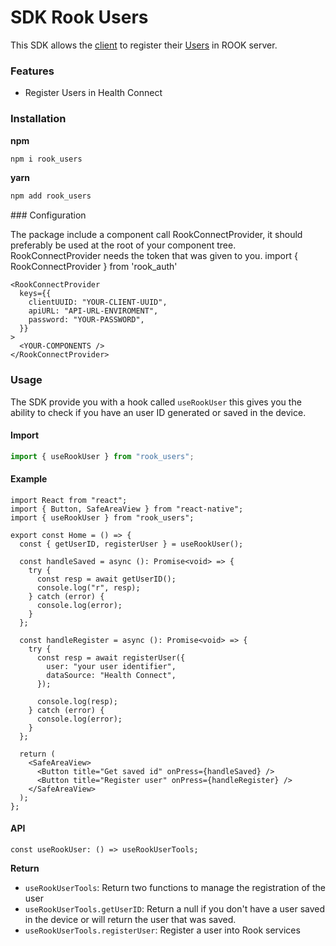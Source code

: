 # SDK Rook Users

This SDK allows the [client](https://docs.tryrook.io/docs/Definitions/#client) to register their [Users](https://docs.tryrook.io/docs/Definitions/#User) in ROOK server.

### Features

- Register Users in Health Connect

### Installation

**npm**

```bash
npm i rook_users
```

**yarn**

```bash
npm add rook_users
```

### Configuration

The package include a component call RookConnectProvider, it should preferably be used at the root of your component tree. RookConnectProvider needs the token that was given to you.
import { RookConnectProvider } from 'rook_auth'

```tsx
<RookConnectProvider
  keys={{
    clientUUID: "YOUR-CLIENT-UUID",
    apiURL: "API-URL-ENVIROMENT",
    password: "YOUR-PASSWORD",
  }}
>
  <YOUR-COMPONENTS />
</RookConnectProvider>
```

### Usage

The SDK provide you with a hook called `useRookUser` this gives you the ability to check if you have an user ID generated or saved in the device.

#### Import

```js
import { useRookUser } from "rook_users";
```

#### Example

```tsx
import React from "react";
import { Button, SafeAreaView } from "react-native";
import { useRookUser } from "rook_users";

export const Home = () => {
  const { getUserID, registerUser } = useRookUser();

  const handleSaved = async (): Promise<void> => {
    try {
      const resp = await getUserID();
      console.log("r", resp);
    } catch (error) {
      console.log(error);
    }
  };

  const handleRegister = async (): Promise<void> => {
    try {
      const resp = await registerUser({
        user: "your user identifier",
        dataSource: "Health Connect",
      });

      console.log(resp);
    } catch (error) {
      console.log(error);
    }
  };

  return (
    <SafeAreaView>
      <Button title="Get saved id" onPress={handleSaved} />
      <Button title="Register user" onPress={handleRegister} />
    </SafeAreaView>
  );
};
```

#### API

```tsx
const useRookUser: () => useRookUserTools;
```

**Return**

- `useRookUserTools`: Return two functions to manage the registration of the user
- `useRookUserTools.getUserID`: Return a null if you don't have a user saved in the device or will return the user that was saved.
- `useRookUserTools.registerUser`: Register a user into Rook services
